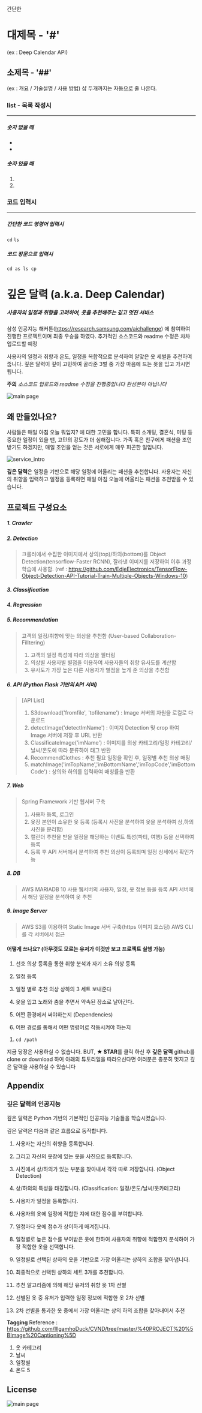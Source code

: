간단한 

# 대제목 - '#'
(ex : Deep Calendar API)
## 소제목 - '##' 
(ex : 개요 / 기술설명 / 사용 방법)
샵 두개까지는 자동으로 줄 나온다.

### list - 목록 작성시
---
##### 숫자 없을 때
-
-
##### 숫자 있을 때
1.
2.

### 코드 입력시
---
##### 간단한 코드 명령어 입력시
 `cd` `ls`
##### 코드 장문으로 입력시
```
cd as ls cp 
```

# 깊은 달력 (a.k.a. Deep Calendar)

##### 사용자의 일정과 취향을 고려하여, 옷을 추천해주는 깊고 멋진 서비스
삼성 인공지능 해커톤(https://research.samsung.com/aichallenge) 에 참여하여 진행한 프로젝트이며 최종 우승을 하였다. 추가적인 소스코드와 readme 수정은 차차 업로드할 예정    

사용자의 일정과 취향과 온도, 일정을 복합적으로 분석하여 알맞은 옷 세벌을 추천하여 줍니다.
깊은 달력이 깊이 고민하여 골라준 3벌 중 가장 마음에 드는 옷을 입고 가시면 됩니다.

**주의** 
_소스코드 업로드와 readme 수정을 진행중입니다
완성본이 아닙니다_

![main page](./main.jpg)

## 왜 만들었나요?
사람들은 매일 아침 오늘 뭐입지? 에 대한 고민을 합니다.
특히 소개팅, 결혼식, 미팅 등 중요한 일정이 있을 땐, 고민의 강도가 더 심해집니다.
가족 혹은 친구에게 패션을 조언 받기도 하겠지만, 매일 조언을 얻는 것은 서로에게 매우 피곤한 일입니다.

![service_intro](./service%20abstract.png)

**깊은 달력**은 일정을 기반으로 해당 일정에 어울리는 패션을 추천합니다.
사용자는 자신의 취향을 입력하고 일정을 등록하면 매일 아침 오늘에 어울리는 패션을 추천받을 수 있습니다.


## 프로젝트 구성요소

##### 1. Crawler
##### 2. Detection
> 크롤러에서 수집한 이미지에서 상의(top)/하의(bottom)를 Object Detection(tensorflow-Faster RCNN), 잘라낸 이미지를 저장하여 이후 과정 학습에 사용함.
> (ref : https://github.com/EdjeElectronics/TensorFlow-Object-Detection-API-Tutorial-Train-Multiple-Objects-Windows-10)
##### 3. Classification
##### 4. Regression
##### 5. Recommendation
> 고객의 일정/취향에 맞는 의상을 추천함 (User-based Collaboration-Filltering)  
> 1. 고객의 일정 특성에 따라 의상을 필터링
> 2. 의상별 사용자별 별점을 이용하여 사용자들의 취향 유사도를 계산함
> 3. 유사도가 가장 높은 다른 사용자가 별점을 높게 준 의상을 추천함
##### 6. API (Python Flask 기반의 API 서버)
> [API List]
> 1. S3download('fromfile', 'tofilename') : Image 서버의 자원을 로컬로 다운로드
> 2. detectImage('detectImName') : 이미지 Detection 및 crop 하여 Image 서버에 저장 후 URL 반환
> 3. ClassificateImage('imName') : 이미지를 의상 카테고리/일정 카테고리/날씨/온도에 따라 분류하여 태그 반환
> 4. RecommendClothes : 추천 필요 일정을 확인 후, 일정별 추천 의상 매핑 
> 5. matchImage('imTopName','imBottomName','imTopCode','imBottomCode') : 상의와 하의를 입력하여 매칭률을 반환
##### 7. Web
> Spring Framework 기반 웹서버 구축
> 1. 사용자 등록, 로그인
> 2. 옷장 본인이 소유한 옷 등록 (등록시 사진을 분석하여 옷을 분석하여 상,하의 사진을 분리함)
> 3. 캘린더 추천을 받을 일정을 해당하는 이벤트 특성(파티, 여행) 등을 선택하여 등록
> 4. 등록 후 API 서버에서 분석하여 추천 의상이 등록되며 일정 상세에서 확인가능
##### 8. DB
> AWS MARIADB 10 사용
> 웹서버의 사용자, 일정, 옷 정보 등을 등록
> API 서버에서 해당 일정을 분석하여 옷 추천
##### 9. Image Server
> AWS S3를 이용하여 Static Image 서버 구축(https 이미지 호스팅)
> AWS CLI를 각 서버에서 접근


#### 어떻게 쓰나요? (아무것도 모르는 유저가 이것만 보고 프로젝트 실행 가능)

1. 선호 의상 등록을 통한 취향 분석과 자기 소유 의상 등록
2. 일정 등록
3. 일정 별로 추천 의상 상하의 3 세트 보내준다
4. 옷을 입고 노래와 춤을 추면서 약속된 장소로 날아간다.

1. 어떤 환경에서 써야하는지 (Dependencies)
2. 어떤 경로를 통해서 어떤 명령어로 작동시켜야 하는지
1) ``cd /path``

지금 당장은 사용하실 수 없습니다.
BUT, **★ STAR**를 클릭 하신 후 **깊은 달력** github를 clone or download 하여 아래의 튜토리얼을 따라오신다면
여러분은 충분히 멋지고 깊은 달력을 사용하실 수 있습니다

## Appendix

### 깊은 달력의 인공지능
깊은 달력은 Python 기반의 기본적인 인공지능 기술들을 학습시켰습니다.

깊은 달력은 다음과 같은 흐름으로 동작합니다.
1. 사용자는 자신의 취향을 등록합니다.
2. 그리고 자신의 옷장에 있는 옷을 사진으로 등록합니다.
3. 사진에서 상/하의가 있는 부분을 찾아내서 각각 따로 저장합니다. (Object Detection)
4. 상/하의의 특성을 태깅합니다. (Classification: 일정/온도/날씨/옷카테고리)
5. 사용자가 일정을 등록합니다.
6. 사용자의 옷에 일정에 적합한 지에 대한 점수를 부여합니다.
7. 일정마다 옷에 점수가 상이하게 매겨집니다.
8. 일정별로 높은 점수를 부여받은 옷에 한하여 사용자의 취향에 적합한지 분석하여 가장 적합한 옷을 선택합니다.
9. 일정별로 선택된 상하의 옷을 기반으로 가장 어울리는 상하의 조합을 찾아냅니다.
10. 최종적으로 선택된 상하의 세트 3개를 추천합니다.

1. 추천 알고리즘에 의해 해당 유저의 취향 옷 1차 선별
2. 선별된 옷 중 유저가 입력한 일정 정보에 적합한 옷 2차 선별
3. 2차 선별을 통과한 옷 중에서 가장 어울리는 상의 하의 조합을 찾아내어서 추천


**Tagging**
Reference : https://github.com/IllgamhoDuck/CVND/tree/master/%40PROJECT%20%5BImage%20Captioning%5D
1. 옷 카테고리
2. 날씨
3. 일정별
4. 온도
5



## License
![main page](./bplogo.jpg)

